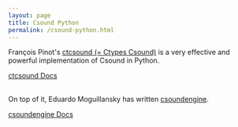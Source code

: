 ```yaml
---
layout: page
title: Csound Python
permalink: /csound-python.html
---
```


François Pinot's [ctcsound (= Ctypes Csound)](https://github.com/csound/ctcsound) is a very effective and powerful implementation of Csound in Python.

<div>
  <a href="https://csound.com/docs/ctcsound" class="btn btn-lg btn-secondary">ctcsound Docs</a>
</div>

<br>

On top of it, Eduardo Moguillansky has written [csoundengine](https://pypi.org/project/csoundengine/).

<div>
  <a href="https://csoundengine.readthedocs.io/en/latest/index.html" class="btn btn-lg btn-secondary">csoundengine Docs</a>
</div>
